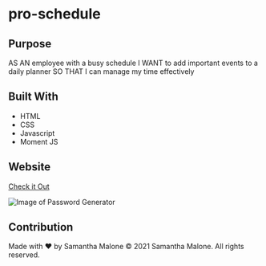# pro-schedule

## Purpose
AS AN employee with a busy schedule
I WANT to add important events to a daily planner
SO THAT I can manage my time effectively

## Built With
* HTML
* CSS
* Javascript
* Moment JS

## Website
[Check it Out](https://smalone9.github.io/pro-schedule/)

![Image of Password Generator](./assets/css/screenshot)

## Contribution
Made with ❤️ by Samantha Malone
© 2021 Samantha Malone. All rights reserved.